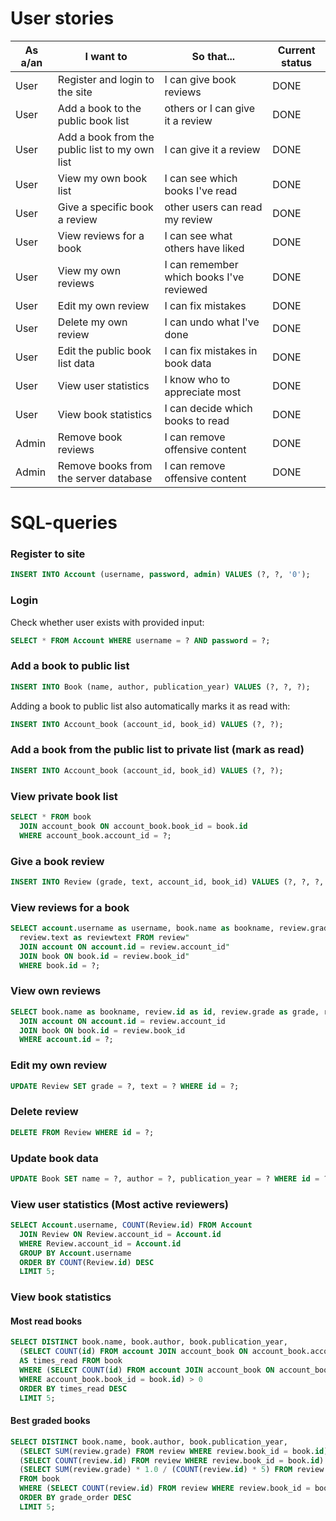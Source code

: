 # User stories

| As a/an | I want to                                      | So that...                               | Current status  |
| ------- | ---------------------------------------------- | -----------------------------------------|-----------------|
| User    | Register and login to the site                 | I can give book reviews                  | DONE            |
| User    | Add a book to the public book list             | others or I can give it a review         | DONE            |
| User    | Add a book from the public list to my own list | I can give it a review                   | DONE            |
| User    | View my own book list                          | I can see which books I've read          | DONE            |
| User    | Give a specific book a review                  | other users can read my review           | DONE            |
| User    | View reviews for a book                        | I can see what others have liked         | DONE            |
| User    | View my own reviews                            | I can remember which books I've reviewed | DONE            |
| User    | Edit my own review                             | I can fix mistakes                       | DONE            |
| User    | Delete my own review                           | I can undo what I've done                | DONE            |
| User    | Edit the public book list data                 | I can fix mistakes in book data          | DONE            |
| User    | View user statistics                           | I know who to appreciate most            | DONE            |
| User    | View book statistics                           | I can decide which books to read         | DONE            |
| Admin   | Remove book reviews                            | I can remove offensive content           | DONE            |
| Admin   | Remove books from the server database          | I can remove offensive content           | DONE            |

# SQL-queries

### Register to site

~~~~sql
INSERT INTO Account (username, password, admin) VALUES (?, ?, '0');
~~~~

### Login

Check whether user exists with provided input:

~~~~sql
SELECT * FROM Account WHERE username = ? AND password = ?;
~~~~

### Add a book to public list

~~~~sql
INSERT INTO Book (name, author, publication_year) VALUES (?, ?, ?);
~~~~

Adding a book to public list also automatically marks it as read with:

~~~~sql
INSERT INTO Account_book (account_id, book_id) VALUES (?, ?);
~~~~

### Add a book from the public list to private list (mark as read)

~~~~sql
INSERT INTO Account_book (account_id, book_id) VALUES (?, ?);
~~~~

### View private book list

~~~~sql
SELECT * FROM book
  JOIN account_book ON account_book.book_id = book.id
  WHERE account_book.account_id = ?;
~~~~

### Give a book review

~~~~sql
INSERT INTO Review (grade, text, account_id, book_id) VALUES (?, ?, ?, ?);
~~~~

### View reviews for a book

~~~~sql
SELECT account.username as username, book.name as bookname, review.grade as grade, review.id, 
  review.text as reviewtext FROM review"
  JOIN account ON account.id = review.account_id"
  JOIN book ON book.id = review.book_id"
  WHERE book.id = ?;
~~~~
                    
### View own reviews

~~~~sql
SELECT book.name as bookname, review.id as id, review.grade as grade, review.text as reviewtext FROM review
  JOIN account ON account.id = review.account_id
  JOIN book ON book.id = review.book_id
  WHERE account.id = ?; 
~~~~

### Edit my own review

~~~~sql
UPDATE Review SET grade = ?, text = ? WHERE id = ?;
~~~~

### Delete review

~~~~sql
DELETE FROM Review WHERE id = ?;
~~~~

### Update book data

~~~~sql
UPDATE Book SET name = ?, author = ?, publication_year = ? WHERE id = ?;
~~~~

### View user statistics (Most active reviewers)

~~~~sql
SELECT Account.username, COUNT(Review.id) FROM Account
  JOIN Review ON Review.account_id = Account.id
  WHERE Review.account_id = Account.id
  GROUP BY Account.username
  ORDER BY COUNT(Review.id) DESC
  LIMIT 5;
~~~~

### View book statistics

#### Most read books


~~~~sql
SELECT DISTINCT book.name, book.author, book.publication_year,
  (SELECT COUNT(id) FROM account JOIN account_book ON account_book.account_id = account.id WHERE account_book.book_id = book.id)
  AS times_read FROM book
  WHERE (SELECT COUNT(id) FROM account JOIN account_book ON account_book.account_id = account.id 
  WHERE account_book.book_id = book.id) > 0
  ORDER BY times_read DESC
  LIMIT 5;
~~~~

#### Best graded books

~~~~sql
SELECT DISTINCT book.name, book.author, book.publication_year,
  (SELECT SUM(review.grade) FROM review WHERE review.book_id = book.id) AS grade_sum,
  (SELECT COUNT(review.id) FROM review WHERE review.book_id = book.id) AS grade_count,
  (SELECT SUM(review.grade) * 1.0 / (COUNT(review.id) * 5) FROM review WHERE review.book_id = book.id) AS grade_order
  FROM book
  WHERE (SELECT COUNT(review.id) FROM review WHERE review.book_id = book.id) > 0
  ORDER BY grade_order DESC
  LIMIT 5;
~~~~
